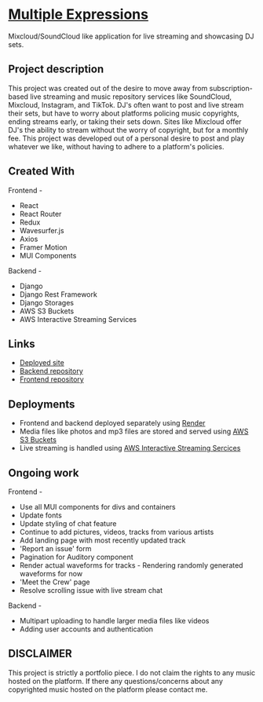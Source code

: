 # [Multiple Expressions](https://multiple-expressions.onrender.com/)

Mixcloud/SoundCloud like application for live streaming and showcasing DJ sets.

## Project description

This project was created out of the desire to move away from subscription-based live streaming and music repository services like SoundCloud, Mixcloud, Instagram, and TikTok.
DJ's often want to post and live stream their sets, but have to worry about platforms policing music copyrights, ending streams early, or taking their sets down. Sites like Mixcloud offer DJ's the ability to stream without the worry of copyright, but for a monthly fee. This project was developed out of a personal desire to post and play whatever we like, without having to adhere to
a platform's policies.

## Created With

Frontend -

- React
- React Router
- Redux
- Wavesurfer.js
- Axios
- Framer Motion
- MUI Components

Backend -

- Django
- Django Rest Framework
- Django Storages
- AWS S3 Buckets
- AWS Interactive Streaming Services

## Links

- [Deployed site](https://multiple-expressions.onrender.com/)
- [Backend repository](https://github.com/JackPadalino/Multiple_Expressions_backend)
- [Frontend repository](https://github.com/JackPadalino/Multiple_Expressions_frontend)

## Deployments

- Frontend and backend deployed separately using [Render](https://render.com/)
- Media files like photos and mp3 files are stored and served using [AWS S3 Buckets](https://aws.amazon.com/pm/serv-s3/?gclid=CjwKCAiArLyuBhA7EiwA-qo80DuR-1Ho0HlpGEAZpJ7nbzlrV9BHsflgbBoIbvyVfJ6UekQgGMNvkhoCeeYQAvD_BwE&trk=fecf68c9-3874-4ae2-a7ed-72b6d19c8034&sc_channel=ps&ef_id=CjwKCAiArLyuBhA7EiwA-qo80DuR-1Ho0HlpGEAZpJ7nbzlrV9BHsflgbBoIbvyVfJ6UekQgGMNvkhoCeeYQAvD_BwE:G:s&s_kwcid=AL!4422!3!536452728638!e!!g!!amazon%20s3!11204620052!112938567994)
- Live streaming is handled using [AWS Interactive Streaming Sercices](https://aws.amazon.com/pm/ivs/?gclid=CjwKCAiArLyuBhA7EiwA-qo80DEIg6PNxOBGC80HJIM2W8_tLNZr0A65R3LQ5EwJW3hb5Gn4k79vARoC32AQAvD_BwE&trk=d097123b-f91d-4460-815b-85c3ddbefdc4&sc_channel=ps&ef_id=CjwKCAiArLyuBhA7EiwA-qo80DEIg6PNxOBGC80HJIM2W8_tLNZr0A65R3LQ5EwJW3hb5Gn4k79vARoC32AQAvD_BwE:G:s&s_kwcid=AL!4422!3!629393326042!!!g!!!16080176303!133788124998)

## Ongoing work

Frontend -

- Use all MUI components for divs and containers
- Update fonts
- Update styling of chat feature
- Continue to add pictures, videos, tracks from various artists
- Add landing page with most recently updated track
- 'Report an issue' form
- Pagination for Auditory component
- Render actual waveforms for tracks - Rendering randomly generated waveforms for now
- 'Meet the Crew' page
- Resolve scrolling issue with live stream chat

Backend -

- Multipart uploading to handle larger media files like videos
- Adding user accounts and authentication

## **DISCLAIMER**

This project is strictly a portfolio piece. I do not claim the rights to any music hosted on the platform.
If there any questions/concerns about any copyrighted music hosted on the platform please contact me.
